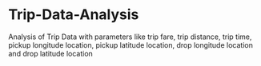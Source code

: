 # Trip-Data-Analysis
Analysis of Trip Data with parameters like trip fare, trip distance, trip time, pickup longitude location, pickup latitude location, drop longitude location and drop latitude location 
